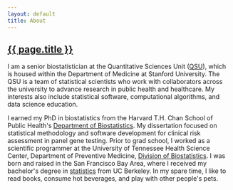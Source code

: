 ```yaml
---
layout: default
title: About
---
```


<h2><a href="{{ page.url }}" style="color:inherit">{{ page.title }}</a></h2>

I am a senior biostatistician at the Quantitative Sciences Unit ([QSU](https://med.stanford.edu/qsu.html)), which is housed within the Department of Medicine at Stanford University. The QSU is a team of statistical scientists who work with collaborators across the university to advance research in public health and healthcare. My interests also include statistical software, computational algorithms, and data science education. 

I earned my PhD in biostatistics from the Harvard T.H. Chan School of Public Health's [Department of Biostatistics](https://www.hsph.harvard.edu/biostatistics). My dissertation focused on statistical methodology and software development for clinical risk assessment in panel gene testing. Prior to grad school, I worked as a scientific programmer at the University of Tennessee Health Science Center, Department of Preventive Medicine, [Division of Biostatistics](https://www.uthsc.edu/preventive-medicine/biostatistics.php). I was born and raised in the San Francisco Bay Area, where I received my bachelor's degree in [statistics](http://statistics.berkeley.edu) from UC Berkeley. In my spare time, I like to read books, consume hot beverages, and play with other people's pets. 